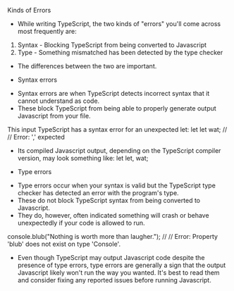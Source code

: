 Kinds of Errors

- While writing TypeScript, the two kinds of "errors" you'll come
  across most frequently are:

1. Syntax - Blocking TypeScript from being converted to Javascript
2. Type - Something mismatched has been detected by the type checker

- The differences between the two are important.

* Syntax errors

- Syntax errors are when TypeScript detects incorrect syntax that it
  cannot understand as code.
- These block TypeScript from being able to properly generate output
  Javascript from your file.

This input TypeScript has a syntax error for an unexpected let:
let let wat;
//
// Error: ',' expected

- Its compiled Javascript output, depending on the TypeScript compiler
  version, may look something like:
  let let, wat;

* Type errors

- Type errors occur when your syntax is valid but the TypeScript type
  checker has detected an error with the program's type.
- These do not block TypeScript syntax from being converted to Javascript.
- They do, however, often indicated something will crash or behave
  unexpectedly if your code is allowed to run.

console.blub("Nothing is worth more than laugher.");
//
// Error: Property 'blub' does not exist on type 'Console'.

- Even though TypeScript may output Javascript code despite the presence
  of type errors, type errors are generally a sign that the output Javascript likely won't run the way you wanted. It's best to read
  them and consider fixing any reported issues before running Javascript.

